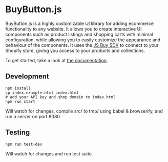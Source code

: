 # BuyButton.js

BuyButton.js is a highly customizable UI library for adding ecommerce functionality to any website. It allows you to create interactive UI components such as product listings and shopping carts with minimal configuration, while allowing you to easily customize the appearance and behaviour of the components.
It uses the [JS Buy SDK](http://shopify.github.io/js-buy-sdk/) to connect to your Shopify store, giving you access to your products and collections.

To get started, take a look at [the documentation](http://shopify.github.io/buybutton-js/).

## Development

```
npm install
cp index.example.html index.html
# add your API key and shop domain to index.html
npm run start

```

Will watch for changes, compile src/ to tmp/ using babel & browserify, and run a server on port 8080.

## Testing

```
npm run test-dev
```

Will watch for changes and run test suite.
